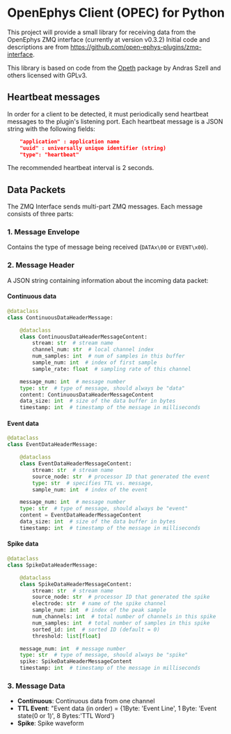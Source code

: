 # OpenEphys Client (OPEC) for Python 

This project will provide a small library for receiving data from the OpenEphys ZMQ
interface (currently at version v0.3.2) Initial code and descriptions are from
https://github.com/open-ephys-plugins/zmq-interface. 

This library is based on code from the [Opeth](https://opeth.readthedocs.io) package by
Andras Szell and others licensed with GPLv3.


## Heartbeat messages

In order for a client to be detected, it must periodically send heartbeat messages to the
plugin's listening port. Each heartbeat message is a JSON string with the following fields:

```json
    "application" : application name
    "uuid" : universally unique identifier (string)
    "type": "heartbeat"
```

The recommended heartbeat interval is 2 seconds. 

## Data Packets

The ZMQ Interface sends multi-part ZMQ messages. Each message consists of three parts:

### 1. Message Envelope

Contains the type of message being received (`DATAx\00` or `EVENT\x00`).


### 2. Message Header

A JSON string containing information about the incoming data packet:

#### Continuous data

```python
@dataclass
class ContinuousDataHeaderMessage:

    @dataclass
    class ContinuousDataHeaderMessageContent:
        stream: str  # stream name
        channel_num: str  # local channel index
        num_samples: int  # num of samples in this buffer
        sample_num: int  # index of first sample
        sample_rate: float  # sampling rate of this channel

    message_num: int  # message number
    type: str  # type of message, should always be "data"
    content: ContinuousDataHeaderMessageContent
    data_size: int  # size of the data buffer in bytes
    timestamp: int  # timestamp of the message in milliseconds
```

#### Event data

```python
@dataclass
class EventDataHeaderMessage:

    @dataclass
    class EventDataHeaderMessageContent:
        stream: str  # stream name
        source_node: str  # processor ID that generated the event
        type: str  # specifies TTL vs. message,
        sample_num: int  # index of the event

    message_num: int  # message number
    type: str  # type of message, should always be "event"
    content = EventDataHeaderMessageContent
    data_size: int  # size of the data buffer in bytes
    timestamp: int  # timestamp of the message in milliseconds
```

#### Spike data

```python
@dataclass
class SpikeDataHeaderMessage:

    @dataclass
    class SpikeDataHeaderMessageContent:
        stream: str  # stream name
        source_node: str  # processor ID that generated the spike
        electrode: str  # name of the spike channel
        sample_num: int  # index of the peak sample
        num_channels: int  # total number of channels in this spike
        num_samples: int  # total number of samples in this spike
        sorted_id: int  # sorted ID (default = 0)
        threshold: list[float]

    message_num: int  # message number
    type: str  # type of message, should always be "spike"
    spike: SpikeDataHeaderMessageContent
    timestamp: int  # timestamp of the message in milliseconds
```

### 3. Message Data

- **Continuous**: Continuous data from one channel
- **TTL Event**: "Event data (in order) = {1Byte\: 'Event Line', 1 Byte\: 'Event state(0 or 1)', 8 Bytes:'TTL Word'}
- **Spike**: Spike waveform
